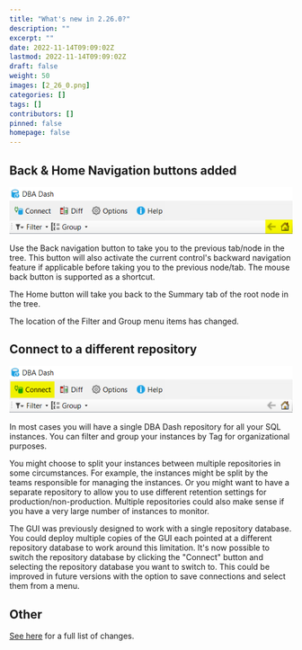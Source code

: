 ```yaml
---
title: "What's new in 2.26.0?"
description: ""
excerpt: ""
date: 2022-11-14T09:09:02Z
lastmod: 2022-11-14T09:09:02Z
draft: false
weight: 50
images: [2_26_0.png]
categories: []
tags: []
contributors: []
pinned: false
homepage: false
---
```

## Back & Home Navigation buttons added

![Navigation](navigation.png)

Use the Back navigation button to take you to the previous tab/node in the tree.  This button will also activate the current control's backward navigation feature if applicable before taking you to the previous node/tab.  The mouse back button is supported as a shortcut.

The Home button will take you back to the Summary tab of the root node in the tree.

The location of the Filter and Group menu items has changed.

## Connect to a different repository

![Navigation](connect.png)

In most cases you will have a single DBA Dash repository for all your SQL instances.  You can filter and group your instances by Tag for organizational purposes.  

You might choose to split your instances between multiple repositories in some circumstances.  For example, the instances might be split by the teams responsible for managing the instances. Or you might want to have a separate repository to allow you to use different retention settings for production/non-production.  Multiple repositories could also make sense if you have a very large number of instances to monitor.

The GUI was previously designed to work with a single repository database.  You could deploy multiple copies of the GUI each pointed at a different repository database to work around this limitation.  It's now possible to switch the repository database by clicking the "Connect" button and selecting the repository database you want to switch to.  This could be improved in future versions with the option to save connections and select them from a menu.

## Other

[See here](https://github.com/trimble-oss/dba-dash/releases/tag/2.26.0) for a full list of changes.
